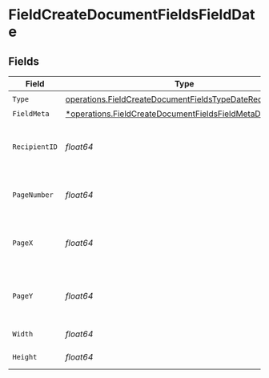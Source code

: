 # FieldCreateDocumentFieldsFieldDate


## Fields

| Field                                                                                                                                 | Type                                                                                                                                  | Required                                                                                                                              | Description                                                                                                                           |
| ------------------------------------------------------------------------------------------------------------------------------------- | ------------------------------------------------------------------------------------------------------------------------------------- | ------------------------------------------------------------------------------------------------------------------------------------- | ------------------------------------------------------------------------------------------------------------------------------------- |
| `Type`                                                                                                                                | [operations.FieldCreateDocumentFieldsTypeDateRequest1](../../models/operations/fieldcreatedocumentfieldstypedaterequest1.md)          | :heavy_check_mark:                                                                                                                    | N/A                                                                                                                                   |
| `FieldMeta`                                                                                                                           | [*operations.FieldCreateDocumentFieldsFieldMetaDateRequest](../../models/operations/fieldcreatedocumentfieldsfieldmetadaterequest.md) | :heavy_minus_sign:                                                                                                                    | N/A                                                                                                                                   |
| `RecipientID`                                                                                                                         | *float64*                                                                                                                             | :heavy_check_mark:                                                                                                                    | The ID of the recipient to create the field for.                                                                                      |
| `PageNumber`                                                                                                                          | *float64*                                                                                                                             | :heavy_check_mark:                                                                                                                    | The page number the field will be on.                                                                                                 |
| `PageX`                                                                                                                               | *float64*                                                                                                                             | :heavy_check_mark:                                                                                                                    | The X coordinate of where the field will be placed.                                                                                   |
| `PageY`                                                                                                                               | *float64*                                                                                                                             | :heavy_check_mark:                                                                                                                    | The Y coordinate of where the field will be placed.                                                                                   |
| `Width`                                                                                                                               | *float64*                                                                                                                             | :heavy_check_mark:                                                                                                                    | The width of the field.                                                                                                               |
| `Height`                                                                                                                              | *float64*                                                                                                                             | :heavy_check_mark:                                                                                                                    | The height of the field.                                                                                                              |